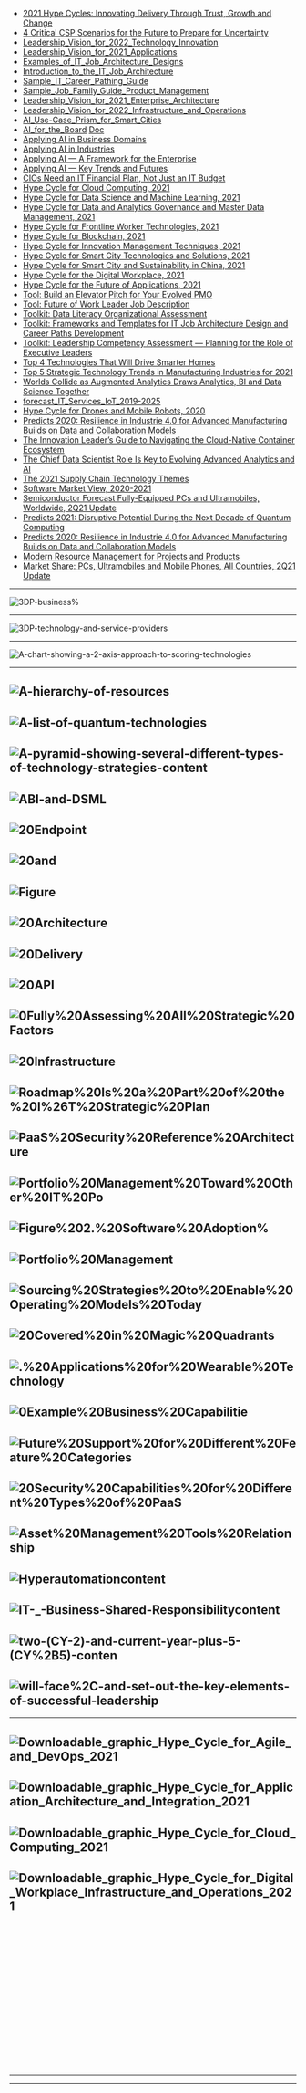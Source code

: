 
- [2021 Hype Cycles: Innovating Delivery Through
Trust, Growth and Change](https://github.com/gopala-kr/Quantum-Dots/blob/master/23-Future-of-ET/_2021/2021_Hype_Cycles_In_755981_ndx.pdf)
- [4 Critical CSP Scenarios for the Future to Prepare
for Uncertainty
](https://github.com/gopala-kr/Quantum-Dots/blob/master/23-Future-of-ET/_2021/4_Critical_CSP_Scena_754195_ndx.pdf)
- [Leadership_Vision_for_2022_Technology_Innovation](https://github.com/gopala-kr/Quantum-Dots/blob/master/23-Future-of-ET/_2021/730839_Leadership_Vision_for_2022_Technology_Innovation.pptx)
- [Leadership_Vision_for_2021_Applications](https://github.com/gopala-kr/Quantum-Dots/blob/master/23-Future-of-ET/_2021/734696_Leadership_Vision_for_2021_Applications.pptx)
- [Examples_of_IT_Job_Architecture_Designs](https://github.com/gopala-kr/Quantum-Dots/blob/master/23-Future-of-ET/_2021/742824_Examples_of_IT_Job_Architecture_Designs.pptx)
- [Introduction_to_the_IT_Job_Architecture](https://github.com/gopala-kr/Quantum-Dots/blob/master/23-Future-of-ET/_2021/742824_Introduction_to_the_IT_Job_Architecture.pptx)
- [Sample_IT_Career_Pathing_Guide](https://github.com/gopala-kr/Quantum-Dots/blob/master/23-Future-of-ET/_2021/742824_Sample_IT_Career_Pathing_Guide.pptx)
- [Sample_Job_Family_Guide_Product_Management](https://github.com/gopala-kr/Quantum-Dots/blob/master/23-Future-of-ET/_2021/742824_Sample_Job_Family_Guide_Product_Management.docx)
- [Leadership_Vision_for_2021_Enterprise_Architecture](https://github.com/gopala-kr/Quantum-Dots/blob/master/23-Future-of-ET/_2021/751787_Leadership_Vision_for_2021_Enterprise_Architecture.pptx)
- [Leadership_Vision_for_2022_Infrastructure_and_Operations](https://github.com/gopala-kr/Quantum-Dots/blob/master/23-Future-of-ET/_2021/756412_Leadership_Vision_for_2022_Infrastructure_and_Operations.pptx)
- [AI_Use-Case_Prism_for_Smart_Cities](https://github.com/gopala-kr/Quantum-Dots/blob/master/23-Future-of-ET/_2021/AI_Use-Case_Prism_for_Smart_Cities_733818.pdf)
- [AI_for_the_Board](https://github.com/gopala-kr/Quantum-Dots/blob/master/23-Future-of-ET/_2021/AI_for_the_Board_745161.pptx) [Doc](https://github.com/gopala-kr/Quantum-Dots/blob/master/23-Future-of-ET/_2021/AI_for_the_Board_745161_ndx.pdf)
- [Applying AI in Business Domains](https://github.com/gopala-kr/Quantum-Dots/blob/master/23-Future-of-ET/_2021/Applying_AI_in_Busin_745077_ndx.pdf)
- [Applying AI in Industries](https://github.com/gopala-kr/Quantum-Dots/blob/master/23-Future-of-ET/_2021/Applying_AI_in_Indus_726651_ndx.pdf)
- [Applying AI — A Framework for the Enterprise](https://github.com/gopala-kr/Quantum-Dots/blob/master/23-Future-of-ET/_2021/Applying_AI_%E2%80%94_A_Fram_725152_ndx.pdf)
- [Applying AI — Key Trends and Futures](https://github.com/gopala-kr/Quantum-Dots/blob/master/23-Future-of-ET/_2021/Applying_AI_%E2%80%94_Key_Tr_745081_ndx.pdf)
- [CIOs Need an IT Financial Plan, Not Just an IT Budget](https://github.com/gopala-kr/Quantum-Dots/blob/master/23-Future-of-ET/_2021/CIOs_Need_an_IT_Fina_749534_ndx.pdf)
- [Hype Cycle for Cloud Computing, 2021](https://github.com/gopala-kr/Quantum-Dots/blob/master/23-Future-of-ET/_2021/Hype_Cycle_for_Cloud_747400_ndx.pdf)
- [Hype Cycle for Data Science and Machine
Learning, 2021](https://github.com/gopala-kr/Quantum-Dots/blob/master/23-Future-of-ET/_2021/Hype_Cycle_for_Data__747536_ndx.pdf)
- [Hype Cycle for Data and Analytics Governance and
Master Data Management, 2021](https://github.com/gopala-kr/Quantum-Dots/blob/master/23-Future-of-ET/_2021/Hype_Cycle_for_Data__747541_ndx.pdf)
- [Hype Cycle for Frontline Worker Technologies,
2021](https://github.com/gopala-kr/Quantum-Dots/blob/master/23-Future-of-ET/_2021/Hype_Cycle_for_Front_747410_ndx.pdf)
- [Hype Cycle for Blockchain, 2021](https://github.com/gopala-kr/Quantum-Dots/blob/master/23-Future-of-ET/_2021/Hype_Cycle_for_Block_747513_ndx.pdf)
- [Hype Cycle for Innovation Management
Techniques, 2021](https://github.com/gopala-kr/Quantum-Dots/blob/master/23-Future-of-ET/_2021/Hype_Cycle_for_Innov_748297_ndx.pdf)
- [Hype Cycle for Smart City Technologies and
Solutions, 2021
](https://github.com/gopala-kr/Quantum-Dots/blob/master/23-Future-of-ET/_2021/Hype_Cycle_for_Smart_747414_ndx.pdf)
- [Hype Cycle for Smart City and Sustainability in
China, 2021](https://github.com/gopala-kr/Quantum-Dots/blob/master/23-Future-of-ET/_2021/Hype_Cycle_for_Smart_747462_ndx.pdf)
- [Hype Cycle for the Digital Workplace, 2021](https://github.com/gopala-kr/Quantum-Dots/blob/master/23-Future-of-ET/_2021/Hype_Cycle_for_the_D_747500_ndx.pdf)
- [Hype Cycle for the Future of Applications, 2021](https://github.com/gopala-kr/Quantum-Dots/blob/master/23-Future-of-ET/_2021/Hype_Cycle_for_the_F_747572_ndx.pdf)
- [Tool: Build an Elevator Pitch for Your Evolved PMO](https://github.com/gopala-kr/Quantum-Dots/blob/master/23-Future-of-ET/_2021/Tool_Build_an_Eleva_756659_ndx.pdf)
- [Tool: Future of Work Leader Job Description](https://github.com/gopala-kr/Quantum-Dots/blob/master/23-Future-of-ET/_2021/Tool_Future_of_Work_754538_ndx.pdf)
- [Toolkit: Data Literacy Organizational Assessment](https://github.com/gopala-kr/Quantum-Dots/blob/master/23-Future-of-ET/_2021/Toolkit_Data_Litera_720205_ndx.pdf)
- [Toolkit: Frameworks and Templates for IT Job
Architecture Design and Career Paths Development](https://github.com/gopala-kr/Quantum-Dots/blob/master/23-Future-of-ET/_2021/Toolkit_Frameworks__742824_ndx.pdf)
- [Toolkit: Leadership Competency Assessment —
Planning for the Role of Executive Leaders](https://github.com/gopala-kr/Quantum-Dots/blob/master/23-Future-of-ET/_2021/Toolkit_Leadership__722755_ndx.pdf)
- [Top 4 Technologies That Will Drive Smarter
Homes
](https://github.com/gopala-kr/Quantum-Dots/blob/master/23-Future-of-ET/_2021/Top_4_Technologies_T_741919_ndx.pdf)
- [Top 5 Strategic Technology Trends in
Manufacturing Industries for 2021](https://github.com/gopala-kr/Quantum-Dots/blob/master/23-Future-of-ET/_2021/Top_5_Strategic_Tech_745972_ndx.pdf)
- [Worlds Collide as Augmented Analytics Draws
Analytics, BI and Data Science Together](https://github.com/gopala-kr/Quantum-Dots/blob/master/23-Future-of-ET/_2021/Worlds_Collide_as_Au_752904_ndx.pdf)
- [forecast_IT_Services_IoT_2019-2025](https://github.com/gopala-kr/Quantum-Dots/blob/master/23-Future-of-ET/_2021/forecast_IT_Services_IoT_2019-2025_750954.xlsx)
- [Hype Cycle for Drones and Mobile Robots,
2020
](https://github.com/gopala-kr/Quantum-Dots/blob/master/23-Future-of-ET/_2021/hype_cycle_for_drones_and_mo_441649%20(2).pdf)
- [Predicts 2020: Resilience in Industrie 4.0 for
Advanced Manufacturing Builds on Data and
Collaboration Models](https://github.com/gopala-kr/Quantum-Dots/blob/master/23-Future-of-ET/_2021/predicts_2020_resilience_in__465232.pdf)
- [The Innovation Leader’s Guide to Navigating the
Cloud-Native Container Ecosystem
](https://github.com/gopala-kr/Quantum-Dots/blob/master/23-Future-of-ET/_2021/The_Innovation_Leade_745135_ndx.pdf)
- [The Chief Data Scientist Role Is Key to Evolving
Advanced Analytics and AI](https://github.com/gopala-kr/Quantum-Dots/blob/master/23-Future-of-ET/_2021/The_Chief_Data_Scien_746089_ndx%20(2).pdf)
- [The 2021 Supply Chain Technology Themes](https://github.com/gopala-kr/Quantum-Dots/blob/master/23-Future-of-ET/_2021/The_2021_Supply_Chai_746014_ndx.pdf)
- [Software Market View, 2020-2021](https://github.com/gopala-kr/Quantum-Dots/blob/master/23-Future-of-ET/_2021/Software_Market_View_754588_ndx.pdf)
- [Semiconductor Forecast Fully-Equipped PCs and
Ultramobiles, Worldwide, 2Q21 Update](https://github.com/gopala-kr/Quantum-Dots/blob/master/23-Future-of-ET/_2021/Semiconductor_Foreca_750688_ndx.pdf)
- [Predicts 2021: Disruptive Potential During the Next
Decade of Quantum Computing
](https://github.com/gopala-kr/Quantum-Dots/blob/master/23-Future-of-ET/_2021/Predicts_2021_Disru_737256_ndx.pdf)
- [Predicts 2020: Resilience in Industrie 4.0 for
Advanced Manufacturing Builds on Data and
Collaboration Models](https://github.com/gopala-kr/Quantum-Dots/blob/master/23-Future-of-ET/_2021/Predicts_2020_Resil_465232_ndx.pdf)
- [Modern Resource Management for Projects and
Products](https://github.com/gopala-kr/Quantum-Dots/blob/master/23-Future-of-ET/_2021/Modern_Resource_Mana_751973_ndx.pdf)
- [Market Share: PCs, Ultramobiles and Mobile
Phones, All Countries, 2Q21 Update](https://github.com/gopala-kr/Quantum-Dots/blob/master/23-Future-of-ET/_2021/Market_Share_PCs_U_757324_ndx.pdf)


------------
![3DP-business%](https://github.com/gopala-kr/Quantum-Dots/blob/master/23-Future-of-ET/_2021/3DP-business%2C-organizations-across-manufacturing-industry-verticals-are-able-to-develop-six-capabilitie.png)

--------------
![3DP-technology-and-service-providers](https://github.com/gopala-kr/Quantum-Dots/blob/master/23-Future-of-ET/_2021/3DP-technology-and-service-providers.png)

-----------
![A-chart-showing-a-2-axis-approach-to-scoring-technologies](https://github.com/gopala-kr/Quantum-Dots/blob/master/23-Future-of-ET/_2021/A-chart-showing-a-2-axis-approach-to-scoring-technologies.png)

-----------
![A-hierarchy-of-resources](https://github.com/gopala-kr/Quantum-Dots/blob/master/23-Future-of-ET/_2021/A-hierarchy-of-resources.png)
--------
![A-list-of-quantum-technologies](https://github.com/gopala-kr/Quantum-Dots/blob/master/23-Future-of-ET/_2021/A-list-of-quantum-technologies.png)
--------
![A-pyramid-showing-several-different-types-of-technology-strategies-content](https://github.com/gopala-kr/Quantum-Dots/blob/master/23-Future-of-ET/_2021/A-pyramid-showing-several-different-types-of-technology-strategies-content.png)
--------
![ABI-and-DSML](https://github.com/gopala-kr/Quantum-Dots/blob/master/23-Future-of-ET/_2021/ABI-and-DSML.png)
--------
![20Endpoint](https://github.com/gopala-kr/Quantum-Dots/blob/master/23-Future-of-ET/_2021/Figure%201.%20Continuous%20Endpoint%20Experiences.png)
--------
![20and](https://github.com/gopala-kr/Quantum-Dots/blob/master/23-Future-of-ET/_2021/Figure%201.%20Gartner%20MOST%20Framework%20for%20Managing%20AI%20Trust%2C%20Risk%20and%20Security.png)
--------
![Figure](https://github.com/gopala-kr/Quantum-Dots/blob/master/23-Future-of-ET/_2021/Figure%2010_%20Kubernetes%20Components%20and%20Common%20Threats.png)
--------
![20Architecture](https://github.com/gopala-kr/Quantum-Dots/blob/master/23-Future-of-ET/_2021/Figure%2011_%20Application%20Security%20Reference%20Architecture.png)
--------
![20Delivery](https://github.com/gopala-kr/Quantum-Dots/blob/master/23-Future-of-ET/_2021/Figure%2012_%20Integrating%20Testing%20Into%20a%20Continuous%20Integration_Continuous%20Delivery%20(CI_CD)%20Pipeline.png)
--------
![20API](https://github.com/gopala-kr/Quantum-Dots/blob/master/23-Future-of-ET/_2021/Figure%2014_%20Web%20App%20and%20API%20Attack%20Pattern.png)
--------
![0Fully%20Assessing%20All%20Strategic%20Factors](https://github.com/gopala-kr/Quantum-Dots/blob/master/23-Future-of-ET/_2021/Figure%201_%20Create%20Leverage%20in%20Your%20Salesforce%20Deal%20by%20Fully%20Assessing%20All%20Strategic%20Factors.png)
--------

![20Infrastructure](https://github.com/gopala-kr/Quantum-Dots/blob/master/23-Future-of-ET/_2021/Figure%201_%20Edge%20Computing%20Infrastructure%20Stack.png)
--------
![Roadmap%20Is%20a%20Part%20of%20the%20I%26T%20Strategic%20Plan](https://github.com/gopala-kr/Quantum-Dots/blob/master/23-Future-of-ET/_2021/Figure%201_%20I%26T%20Strategic%20Roadmap%20Is%20a%20Part%20of%20the%20I%26T%20Strategic%20Plan.png)
--------
![PaaS%20Security%20Reference%20Architecture](https://github.com/gopala-kr/Quantum-Dots/blob/master/23-Future-of-ET/_2021/Figure%201_%20PaaS%20Security%20Reference%20Architecture.png)
--------
![Portfolio%20Management%20Toward%20Other%20IT%20Po](https://github.com/gopala-kr/Quantum-Dots/blob/master/23-Future-of-ET/_2021/Figure%201_%20The%20Position%20of%20Application%20Portfolio%20Management%20Toward%20Other%20IT%20Portfolio%20Management%20Disciplines.png)
--------
![Figure%202.%20Software%20Adoption%](https://github.com/gopala-kr/Quantum-Dots/blob/master/23-Future-of-ET/_2021/Figure%202.%20Software%20Adoption%20Driven%20by%20COVID-19.png)
--------
![Portfolio%20Management](https://github.com/gopala-kr/Quantum-Dots/blob/master/23-Future-of-ET/_2021/Figure%202_%20Functional%20Activity%20Map%20for%20IT%20Score%20for%20Program%20and%20Portfolio%20Management.png)
--------
![Sourcing%20Strategies%20to%20Enable%20Operating%20Models%20Today](https://github.com/gopala-kr/Quantum-Dots/blob/master/23-Future-of-ET/_2021/Figure%202_%20Key%20Criteria%20Impacting%20CSP%20Sourcing%20Strategies%20to%20Enable%20Operating%20Models%20Today.png)
--------
![20Covered%20in%20Magic%20Quadrants](https://github.com/gopala-kr/Quantum-Dots/blob/master/23-Future-of-ET/_2021/Figure%202_%20Major%20Salesforce%20Products%20Covered%20in%20Magic%20Quadrants.png)
--------

![.%20Applications%20for%20Wearable%20Technology](https://github.com/gopala-kr/Quantum-Dots/blob/master/23-Future-of-ET/_2021/Figure%203.%20Applications%20for%20Wearable%20Technology.png)
--------

![0Example%20Business%20Capabilitie](https://github.com/gopala-kr/Quantum-Dots/blob/master/23-Future-of-ET/_2021/Figure%203_%20Example%20Business%20Capabilities.png)
--------
![Future%20Support%20for%20Different%20Feature%20Categories](https://github.com/gopala-kr/Quantum-Dots/blob/master/23-Future-of-ET/_2021/Figure%203_%20Level%20of%20Current%20and%20Future%20Support%20for%20Different%20Feature%20Categories.png)
--------
![20Security%20Capabilities%20for%20Different%20Types%20of%20PaaS](https://github.com/gopala-kr/Quantum-Dots/blob/master/23-Future-of-ET/_2021/Figure%203_%20PaaS%20Security%20Capabilities%20for%20Different%20Types%20of%20PaaS.png)
--------
![Asset%20Management%20Tools%20Relationship](https://github.com/gopala-kr/Quantum-Dots/blob/master/23-Future-of-ET/_2021/Figure%204.%20Asset%20Management%20Tools%20Relationship.png)
--------
![Hyperautomationcontent](https://github.com/gopala-kr/Quantum-Dots/blob/master/23-Future-of-ET/_2021/Hyperautomationcontent.png)
--------
![IT-_-Business-Shared-Responsibilitycontent](https://github.com/gopala-kr/Quantum-Dots/blob/master/23-Future-of-ET/_2021/IT-_-Business-Shared-Responsibilitycontent.png)
--------
![two-(CY-2)-and-current-year-plus-5-(CY%2B5)-conten](https://github.com/gopala-kr/Quantum-Dots/blob/master/23-Future-of-ET/_2021/IT-spending-is-split-into-IT-Run%2C-IT-Change%2C-Parallel-Run-and-Depreciation%2C-covering-a-time-period-of-current-year-less-two-(CY-2)-and-current-year-plus-5-(CY%2B5)-content.png)
--------

![will-face%2C-and-set-out-the-key-elements-of-successful-leadership](https://github.com/gopala-kr/Quantum-Dots/blob/master/23-Future-of-ET/_2021/In-our-Leadership-Vision-for-2022-we-call-out-the-trends-that-enterprise-architects-and-their-teams-will-face%2C-and-set-out-the-key-elements-of-successful-leadership.png)
--------
-----------
![Downloadable_graphic_Hype_Cycle_for_Agile_and_DevOps_2021](https://github.com/gopala-kr/Quantum-Dots/blob/master/23-Future-of-ET/_2021/Prism2/Downloadable_graphic_Hype_Cycle_for_Agile_and_DevOps_2021.png)
-----------
![Downloadable_graphic_Hype_Cycle_for_Application_Architecture_and_Integration_2021](https://github.com/gopala-kr/Quantum-Dots/blob/master/23-Future-of-ET/_2021/Prism2/Downloadable_graphic_Hype_Cycle_for_Application_Architecture_and_Integration_2021.png)
-----------
![Downloadable_graphic_Hype_Cycle_for_Cloud_Computing_2021](https://github.com/gopala-kr/Quantum-Dots/blob/master/23-Future-of-ET/_2021/Prism2/Downloadable_graphic_Hype_Cycle_for_Cloud_Computing_2021.png)
-----------
![Downloadable_graphic_Hype_Cycle_for_Digital_Workplace_Infrastructure_and_Operations_2021](https://github.com/gopala-kr/Quantum-Dots/blob/master/23-Future-of-ET/_2021/Prism2/Downloadable_graphic_Hype_Cycle_for_Digital_Workplace_Infrastructure_and_Operations_2021.png)
-----------
![]()
-----------
![]()
-----------
![]()
-----------
![]()
-----------
![]()
-----------
![]()
-----------
![]()
-----------
![]()
-----------
![]()
-----------

--------------
-------------------
